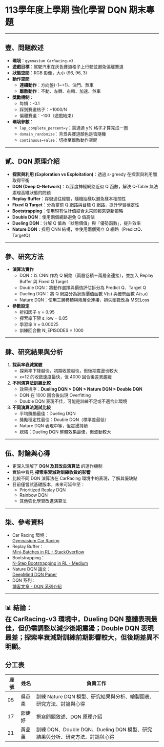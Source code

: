# 113學年度上學期 強化學習 DQN 期末專題
---

## 壹、問題敘述
- **環境**：`gymnasium CarRacing-v3`
- **遊戲目標**：駕駛汽車在灰色賽道格子上行駛並避免偏離賽道
- **狀態空間**：RGB 影像，大小 (96, 96, 3)
- **動作空間**  
  - **連續動作**：方向盤(-1~+1)、油門、煞車  
  - **離散動作**：不動、左轉、右轉、加速、煞車
- **獎勵機制**：  
  - 每幀：-0.1  
  - 踩到賽道格子：+1000/N  
  - 偏離賽道：-100（遊戲結束）
- **環境參數**：
  - `lap_complete_percent=y`：需通過 y% 格子才算完成一圈
  - `domain_randomize`：背景與賽道顏色是否隨機
  - `continuous=False`：切換至離散動作空間

---

## 貳、DQN 原理介紹
- **探索與利用 (Exploration vs Exploitation)**：透過 ε-greedy 在探索與利用間取得平衡
- **DQN (Deep Q-Network)**：以深度神經網路近似 Q 函數，解決 Q-Table 無法處理高維狀態的問題
- **Replay Buffer**：存儲過往經驗，隨機抽樣以避免樣本相關性
- **Fixed Q Target**：分為當前 Q 網路與目標 Q 網路，提升學習穩定性
- **Bootstrapping**：使用現有估計值結合未來回報來更新策略
- **Double DQN**：使用兩個網路避免 Q 值高估
- **Dueling DQN**：分解 Q 值為「狀態價值」與「優勢函數」，提升效率
- **Nature DQN**：採用 CNN 結構，並使用兩個獨立 Q 網路（PredictQ、TargetQ）

---

## 參、研究方法
- **演算法實作**  
  - DQN：以 CNN 作為 Q 網路（兩層卷積＋兩層全連接），並加入 Replay Buffer 與 Fixed Q Target  
  - Double DQN：將動作選擇與價值評估拆分為 Predict Q、Target Q  
  - Dueling DQN：將 Q 網路分為狀態價值函數 V(s) 與優勢函數 A(s,a)  
  - Nature DQN：使用三層卷積與兩層全連接，損失函數改為 MSELoss
- **參數設定**  
  - 折扣因子 γ = 0.95  
  - 探索率下限 ε_low = 0.05  
  - 學習率 lr = 0.00025  
  - 訓練回合數 N_EPISODES = 1000

---

## 肆、研究結果與分析
1. **探索率衰減實驗**  
   - 探索率下降越快，初期收斂越快，但後期震盪也較大
   - x=12 的收斂速度最快，但 4000 回合後差異趨緩
2. **不同演算法訓練比較**  
   - 效果排序：**Dueling DQN > DQN > Nature DQN > Double DQN**
   - DQN 在 1000 回合後出現 Overfitting
   - Double DQN 表現不佳，可能是訓練不足或不適合此環境
3. **不同演算法測試比較**  
   - 平均獎勵最佳：Dueling DQN  
   - 獎勵穩定性最佳：Double DQN（標準差最低）  
   - Nature DQN 表現中等，但震盪持續  
   - 總結：Dueling DQN 整體效果最佳，但波動較大

---

## 伍、討論與心得
- 更深入理解了 **DQN 及其改良演算法** 的運作機制
- 實驗中看見 **探索率衰減對訓練收斂的影響**
- 比較不同 DQN 演算法在 CarRacing 環境中的表現，了解其優缺點
- 目前僅嘗試基礎版本，未來可延伸至：
  - Prioritized Replay DQN
  - Rainbow DQN
  - 其他強化學習改進演算法

---

## 柒、參考資料
- Car Racing 環境：  
  [Gymnasium Car Racing](https://gymnasium.farama.org/environments/box2d/car_racing/)  
- Replay Buffer：  
  [Mini-Batches in RL - StackOverflow](https://stackoverflow.com/questions/53864434/mini-batches-in-rl)  
- Bootstrapping：  
  [N-Step Bootstrapping in RL - Medium](https://medium.com/@amit25173/n-step-bootstrapping-in-reinforcement-learning-e4f70f264933)  
- Nature DQN 論文：  
  [DeepMind DQN Paper](https://storage.googleapis.com/deepmind-media/dqn/DQNNaturePaper.pdf)  
- DQN 系列：  
  [博客文章 - DQN 系列介紹](https://www.cnblogs.com/jiangxinyang/p/10112381.html)  

---
📊 **結論**：  
在 CarRacing-v3 環境中，**Dueling DQN** 整體表現最佳，但仍需調整以減少後期震盪；**Double DQN** 表現最差；探索率衰減對訓練前期影響較大，但後期差異不明顯。
---
## 分工表

| 座號 | 姓名   | 負責工作                                                                 |
|------|--------|--------------------------------------------------------------------------|
| 05   | 吳苡柔 | 訓練 Nature DQN 模型、研究結果與分析、繪製圖表、研究方法、討論與心得      |
| 17   | 郭倢妤 | 撰寫問題敘述、DQN 原理介紹                                               |
| 21   | 黃品薰 | 訓練 DQN、Double DQN、Dueling DQN 模型、研究結果與分析、研究方法、討論與心得 |
